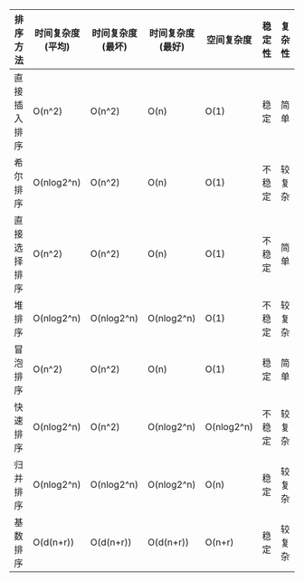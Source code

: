 | 排序方法     | 时间复杂度(平均) | 时间复杂度(最坏) | 时间复杂度(最好) | 空间复杂度 | 稳定性 | 复杂性 |
| ------------ | ---------------- | ---------------- | ---------------- | ---------- | ------ | ------ |
| 直接插入排序 | O(n^2)           | O(n^2)           | O(n)             | O(1)       | 稳定   | 简单   |
| 希尔排序     | O(nlog2^n)       | O(n^2)           | O(n)             | O(1)       | 不稳定 | 较复杂 |
| 直接选择排序 | O(n^2)           | O(n^2)           | O(n)             | O(1)       | 不稳定 | 简单   |
| 堆排序       | O(nlog2^n)       | O(nlog2^n)       | O(nlog2^n)       | O(1)       | 不稳定 | 较复杂 |
| 冒泡排序     | O(n^2)           | O(n^2)           | O(n)             | O(1)       | 稳定   | 简单   |
| 快速排序     | O(nlog2^n)       | O(n^2)           | O(nlog2^n)       | O(nlog2^n) | 不稳定 | 较复杂 |
| 归并排序     | O(nlog2^n)       | O(nlog2^n)       | O(nlog2^n)       | O(n)       | 稳定   | 较复杂 |
| 基数排序     | O(d(n+r))        | O(d(n+r))        | O(d(n+r))        | O(n+r)     | 稳定   | 较复杂 |
